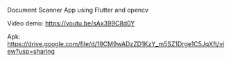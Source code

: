 Document Scanner App using Flutter and opencv

Video demo: https://youtu.be/sAx399C8d0Y

Apk: https://drive.google.com/file/d/19CM9wADzZD1KzY_m5SZ1Drge1C5JqXft/view?usp=sharing
